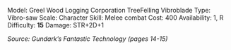 Model: Greel Wood Logging Corporation TreeFelling
Vibroblade
Type: Vibro-saw
Scale: Character
Skill: Melee combat
Cost: 400
Availability: 1, R
Difficulty: **15**
Damage: STR+2D+1

*Source: Gundark’s Fantastic Technology (pages 14-15)*